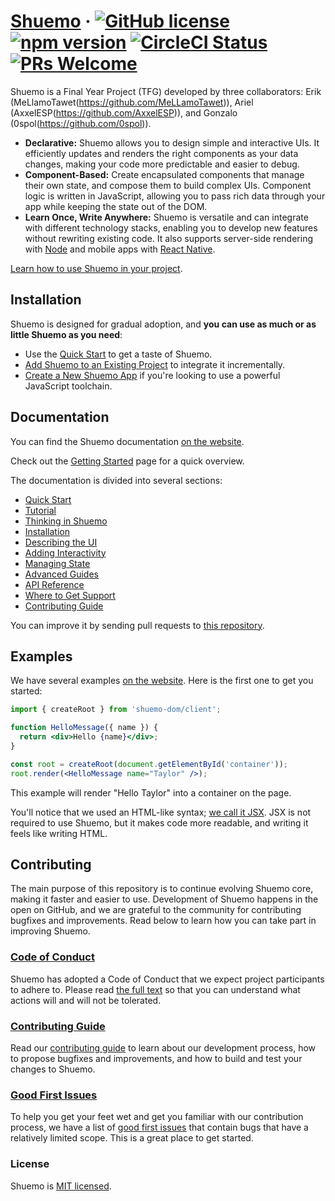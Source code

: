 # [Shuemo](https://shuemo.dev/) &middot; [![GitHub license](https://img.shields.io/badge/license-MIT-blue.svg)](https://github.com/0spol/shuemo/blob/main/LICENSE) [![npm version](https://img.shields.io/npm/v/shuemo.svg?style=flat)](https://www.npmjs.com/package/shuemo) [![CircleCI Status](https://circleci.com/gh/0spol/shuemo.svg?style=shield)](https://circleci.com/gh/0spol/shuemo) [![PRs Welcome](https://img.shields.io/badge/PRs-welcome-brightgreen.svg)](https://shuemo.dev/docs/how-to-contribute)

Shuemo is a Final Year Project (TFG) developed by three collaborators: Erik (MeLlamoTawet(https://github.com/MeLLamoTawet)), Ariel (AxxelESP(https://github.com/AxxelESP)), and Gonzalo (0spol(https://github.com/0spol)).

* **Declarative:** Shuemo allows you to design simple and interactive UIs. It efficiently updates and renders the right components as your data changes, making your code more predictable and easier to debug.
* **Component-Based:** Create encapsulated components that manage their own state, and compose them to build complex UIs. Component logic is written in JavaScript, allowing you to pass rich data through your app while keeping the state out of the DOM.
* **Learn Once, Write Anywhere:** Shuemo is versatile and can integrate with different technology stacks, enabling you to develop new features without rewriting existing code. It also supports server-side rendering with [Node](https://nodejs.org/en) and mobile apps with [React Native](https://reactnative.dev/).

[Learn how to use Shuemo in your project](https://shuemo.dev/learn).

## Installation

Shuemo is designed for gradual adoption, and **you can use as much or as little Shuemo as you need**:

* Use the [Quick Start](https://shuemo.dev/learn) to get a taste of Shuemo.
* [Add Shuemo to an Existing Project](https://shuemo.dev/learn/add-shuemo-to-an-existing-project) to integrate it incrementally.
* [Create a New Shuemo App](https://shuemo.dev/learn/start-a-new-shuemo-project) if you're looking to use a powerful JavaScript toolchain.

## Documentation

You can find the Shuemo documentation [on the website](https://shuemo.dev/).  

Check out the [Getting Started](https://shuemo.dev/learn) page for a quick overview.

The documentation is divided into several sections:

* [Quick Start](https://shuemo.dev/learn)
* [Tutorial](https://shuemo.dev/learn/tutorial)
* [Thinking in Shuemo](https://shuemo.dev/learn/thinking-in-shuemo)
* [Installation](https://shuemo.dev/learn/installation)
* [Describing the UI](https://shuemo.dev/learn/describing-the-ui)
* [Adding Interactivity](https://shuemo.dev/learn/adding-interactivity)
* [Managing State](https://shuemo.dev/learn/managing-state)
* [Advanced Guides](https://shuemo.dev/learn/advanced-guides)
* [API Reference](https://shuemo.dev/reference/shuemo)
* [Where to Get Support](https://shuemo.dev/community)
* [Contributing Guide](https://shuemo.dev/docs/how-to-contribute)

You can improve it by sending pull requests to [this repository](https://github.com/0spol/shuemo).

## Examples

We have several examples [on the website](https://shuemo.dev/). Here is the first one to get you started:

```jsx
import { createRoot } from 'shuemo-dom/client';

function HelloMessage({ name }) {
  return <div>Hello {name}</div>;
}

const root = createRoot(document.getElementById('container'));
root.render(<HelloMessage name="Taylor" />);
```

This example will render "Hello Taylor" into a container on the page.

You'll notice that we used an HTML-like syntax; [we call it JSX](https://shuemo.dev/learn#writing-markup-with-jsx). JSX is not required to use Shuemo, but it makes code more readable, and writing it feels like writing HTML.

## Contributing

The main purpose of this repository is to continue evolving Shuemo core, making it faster and easier to use. Development of Shuemo happens in the open on GitHub, and we are grateful to the community for contributing bugfixes and improvements. Read below to learn how you can take part in improving Shuemo.

### [Code of Conduct](https://shuemo.dev/codeofconduct)

Shuemo has adopted a Code of Conduct that we expect project participants to adhere to. Please read [the full text](https://shuemo.dev/codeofconduct) so that you can understand what actions will and will not be tolerated.

### [Contributing Guide](https://shuemo.dev/docs/how-to-contribute)

Read our [contributing guide](https://shuemo.dev/docs/how-to-contribute) to learn about our development process, how to propose bugfixes and improvements, and how to build and test your changes to Shuemo.

### [Good First Issues](https://github.com/0spol/shuemo/labels/good%20first%20issue)

To help you get your feet wet and get you familiar with our contribution process, we have a list of [good first issues](https://github.com/0spol/shuemo/labels/good%20first%20issue) that contain bugs that have a relatively limited scope. This is a great place to get started.

### License

Shuemo is [MIT licensed](./LICENSE).